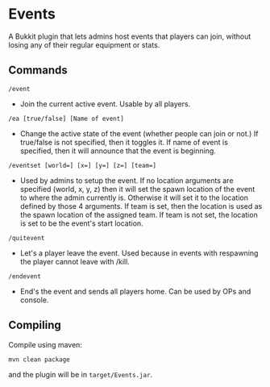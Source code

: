 Events
=====

A Bukkit plugin that lets admins host events that players can join, without losing any of their regular equipment or stats.

Commands
-----
```
/event
```
- Join the current active event. Usable by all players.

```
/ea [true/false] [Name of event]
```
- Change the active state of the event (whether people can join or not.) If true/false is not specified, then it toggles it.
If name of event is specified, then it will announce that the event is beginning.

```
/eventset [world=] [x=] [y=] [z=] [team=]
```
- Used by admins to setup the event.
If no location arguments are specified (world, x, y, z) then it will set the spawn location of the event to where the admin currently is. Otherwise it will set it to the location defined by those 4 arguments.
If team is set, then the location is used as the spawn location of the assigned team. If team is not set, the location is set to be the event's start location.

```
/quitevent
```
- Let's a player leave the event. Used because in events with respawning the player cannot leave with /kill.

```
/endevent
```
- End's the event and sends all players home. Can be used by OPs and console.

Compiling
-----
Compile using maven:
```
mvn clean package
```
and the plugin will be in `target/Events.jar`.
